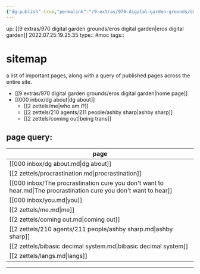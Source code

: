 ```yaml
---
{"dg-publish":true,"permalink":"/9-extras/970-digital-garden-grounds/dg-sitemap/","dgHomeLink":true,"dgPassFrontmatter":false}
---
```



up: [[9 extras/970 digital garden grounds/eros digital garden|eros digital garden]]
2022.07.25:19.25.35
type:: #moc
tags:: 

# sitemap
a list of important pages,
along with a query of published pages across the entire site.

- [[9 extras/970 digital garden grounds/eros digital garden|home page]]
- [[000 inbox/dg about|dg about]]
	- [[2 zettels/me|who am i?]]
	- [[2 zettels/210 agents/211 people/ashby sharp|ashby sharp]]
	- [[2 zettels/coming out|being trans]]


## page query:
| page                                                                                                              |
| ----------------------------------------------------------------------------------------------------------------- |
| [[000 inbox/dg about.md\|dg about]]                                                                               |
| [[2 zettels/procrastination.md\|procrastination]]                                                                 |
| [[000 inbox/The procrastination cure you don't want to hear.md\|The procrastination cure you don't want to hear]] |
| [[000 inbox/you.md\|you]]                                                                                         |
| [[2 zettels/me.md\|me]]                                                                                           |
| [[2 zettels/coming out.md\|coming out]]                                                                           |
| [[2 zettels/210 agents/211 people/ashby sharp.md\|ashby sharp]]                                                   |
| [[2 zettels/bibasic decimal system.md\|bibasic decimal system]]                                                   |
| [[2 zettels/langs.md\|langs]]                                                                                     |


---

